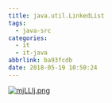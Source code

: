 ```yaml
---
title: java.util.LinkedList
tags:
  - java-src
categories:
  - it
  - it-java
abbrlink: ba93fcdb
date: 2018-05-19 10:50:24
---
```

[![mjLLlj.png](https://s2.ax1x.com/2019/08/30/mjLLlj.png)](https://imgchr.com/i/mjLLlj)
<!--more--> 
